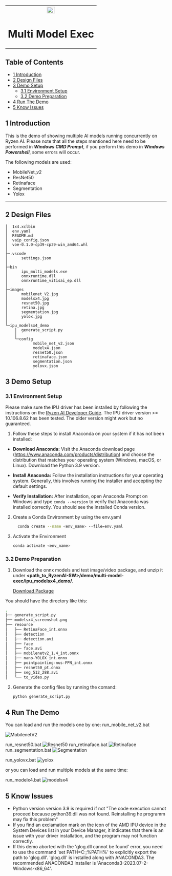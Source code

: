 ﻿<table style="width:100%">
  <tr>

<th width="100%" colspan="6"><img src="https://github.com/Xilinx/Image-Collateral/blob/main/xilinx-logo.png?raw=true" width="30%"/><h1>Multi Model Exec</h1>

</tr>

</table>


## Table of Contents

- [1 Introduction](#1-Introduction)
- [2 Design Files](#2-Design-Files)
- [3 Demo Setup](#3-Demo-Setup)
    - [3.1 Environment Setup](#31-Environment-Setup)
    - [3.2 Demo Preparation](#32-Demo-Preparation)
- [4 Run The Demo](#4-Run-The-Demo)
- [5 Know Issues](#5-Know-Issues)

## 1 Introduction

This is the demo of showing multiple AI models running concurrently on Ryzen AI. Please note that all the steps mentioned here need to be performed in ***Windows CMD Prompt***, if you perform this demo in ***Windows Powershell***, some errors will occur.

The following models are used:
- MobileNet_v2
- ResNet50
- Retinaface
- Segmentation
- Yolox

------

## 2 Design Files
<a name="2-Design-Files"></a>


```
│  1x4.xclbin
│  env.yaml
│  README.md
│  vaip_config.json
│  voe-0.1.0-cp39-cp39-win_amd64.whl
│
├─.vscode
│      settings.json
│
├─bin
│      ipu_multi_models.exe
│      onnxruntime.dll
│      onnxruntime_vitisai_ep.dll
│
├─images
│      mobilenet_V2.jpg
│      modelsx4.jpg
│      resnet50.jpg
│      retina.jpg
│      segmentation.jpg
│      yolox.jpg
│
└─ipu_modelsx4_demo
    │  generate_script.py
    │
    └─config
            mobile_net_v2.json
            modelx4.json
            resnet50.json
            retinaface.json
            segmentation.json
            yolovx.json
```

## 3 Demo Setup

### 3.1 Environment Setup 

Please make sure the IPU driver has been installed by following the instructions on the [Ryzen AI Developer Guide](https://ryzenai.docs.amd.com/en/latest). The IPU driver version >= 10.106.8.62 has been tested. The older version might work but no guaranteed. 

1. Follow these steps to install Anaconda on your system if it has not been installed:

- **Download Anaconda:** Visit the Anaconda download page (https://www.anaconda.com/products/distribution) and choose the distribution that matches your operating system (Windows, macOS, or Linux). Download the Python 3.9 version.

- **Install Anaconda:** Follow the installation instructions for your operating system. Generally, this involves running the installer and accepting the default settings.

- **Verify Installation:** After installation, open Anaconda Prompt on Windows and type `conda --version` to verify that Anaconda was installed correctly. You should see the installed Conda version.

2. Create a Conda Environment by using the env.yaml
    ```bash
      conda create --name <env_name> --file=env.yaml
    ```

3. Activate the Environment
    ```bash
    conda activate <env_name>
    ```
### 3.2 Demo Preparation

1. Download the onnx models and test image/video package, and unzip it under **<path_to_RyzenAI-SW>/demo/multi-model-exec/ipu_modelsx4_demo/**. 


    [Download Package](https://www.xilinx.com/bin/public/openDownload?filename=resource_multi_model_demo.zip)

 You should have the directory like this: 
 ```bash
.
├── generate_script.py
├── modelsx4_screenshot.png
├── resource
│   ├── RetinaFace_int.onnx
│   ├── detection
│   ├── detection.avi
│   ├── face
│   ├── face.avi
│   ├── mobilenetv2_1.4_int.onnx
│   ├── nano-YOLOX_int.onnx
│   ├── pointpainting-nus-FPN_int.onnx
│   ├── resnet50_pt.onnx
│   ├── seg_512_288.avi
│   └── to_video.py
```

2. Generate the config files by running the comand:

    ```bash
    python generate_script.py
    ```



## 4 Run The Demo

You can load and run the models one by one: 
run_mobile_net_v2.bat

![MobilenetV2](images/mobilenet_V2.jpg)

run_resnet50.bat
![Resnet50](images/resnet50.jpg)
run_retinaface.bat
![Retinaface](images/retina.jpg)
run_segmentation.bat
![Segmentation](images/segmentation.jpg)

run_yolovx.bat
![yolox](images/yolox.jpg)

or you can load and run multiple models at the same time: 

run_modelx4.bat
![modelsx4](images/modelsx4.jpg)

## 5 Know Issues

- Python version version 3.9 is required if not "The code execution cannot proceed because python39.dll was not found. Reinstalling he programm may fix this problem"
- If you find an exclamation mark on the icon of the AMD IPU device in the System Devices list in your Device Manager, it indicates that there is an issue with your driver installation, and the program may not function correctly.
- If this demo aborted with the 'glog.dll cannot be found' error, you need to use the command 'set PATH=C:<path-to-conda-glog>;%PATH%' to explicitly export the path to 'glog.dll'. 'glog.dll' is installed along with ANACONDA3. The recommended ANACONDA3 installer is 'Anaconda3-2023.07-2-Windows-x86_64'.

